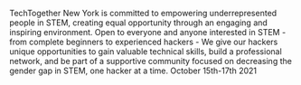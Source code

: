 TechTogether New York is committed to empowering underrepresented people in STEM, creating equal opportunity through an engaging and inspiring environment.
Open to everyone and anyone interested in STEM - from complete beginners to experienced hackers - 
We give our hackers unique opportunities to gain valuable technical skills, build a professional network, 
and be part of a supportive community focused on decreasing the gender gap in STEM, one hacker at a time.
October 15th-17th 2021
